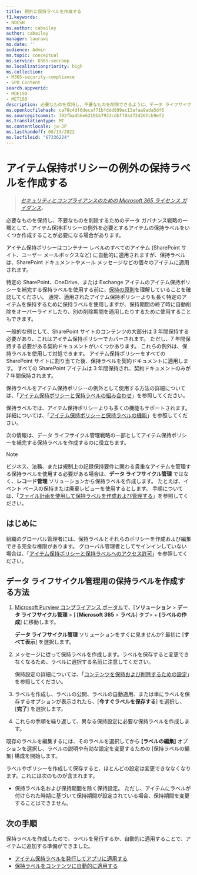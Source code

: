 ```yaml
---
title: 例外に保持ラベルを作成する
f1.keywords:
- NOCSH
ms.author: cabailey
author: cabailey
manager: laurawi
ms.date: ''
audience: Admin
ms.topic: conceptual
ms.service: O365-seccomp
ms.localizationpriority: high
ms.collection:
- M365-security-compliance
- SPO_Content
search.appverid:
- MOE150
- MET150
description: 必要なものを保持し、不要なものを削除できるように、データ ライフサイクル管理のアイテム保持ポリシーに対する例外の保持ラベルを作成する手順。
ms.openlocfilehash: ca78c4df6decaf71bfddd899ac13afaa9ada5df6
ms.sourcegitcommit: 702fba4b6e6210bb7933cdbff0ad72426fcb9ef2
ms.translationtype: MT
ms.contentlocale: ja-JP
ms.lasthandoff: 08/13/2022
ms.locfileid: "67336224"
---
```

# <a name="create-retention-labels-for-exceptions-to-your-retention-policies"></a>アイテム保持ポリシーの例外の保持ラベルを作成する

>*[セキュリティとコンプライアンスのための Microsoft 365 ライセンス ガイダンス](/office365/servicedescriptions/microsoft-365-service-descriptions/microsoft-365-tenantlevel-services-licensing-guidance/microsoft-365-security-compliance-licensing-guidance)。*

必要なものを保持し、不要なものを削除するためのデータ ガバナンス戦略の一環として、アイテム保持ポリシーの例外を必要とするアイテムの保持ラベルをいくつか作成することが必要になる場合があります。

アイテム保持ポリシーはコンテナー レベルのすべてのアイテム (SharePoint サイト、ユーザー メールボックスなど) に自動的に適用されますが、保持ラベルは、SharePoint ドキュメントやメール メッセージなどの個々のアイテムに適用されます。

特定の SharePoint、OneDrive、または Exchange アイテムのアイテム保持ポリシーを補完する保持ラベルを使用する前に、[保持の原則](retention.md#the-principles-of-retention-or-what-takes-precedence)を理解していることを確認してください。 通常、適用されたアイテム保持ポリシーよりも長く特定のアイテムを保持するために保持ラベルを使用しますが、保持期間の終了時に自動削除をオーバーライドしたり、別の削除期間を適用したりするために使用することもできます。

一般的な例として、SharePoint サイトのコンテンツの大部分は 3 年間保持する必要があり、これはアイテム保持ポリシーでカバーされます。 ただし、7 年間保持する必要がある契約ドキュメントがいくつかあります。 これらの例外は、保持ラベルを使用して対処できます。 アイテム保持ポリシーをすべての SharePoint サイトに割り当てた後、保持ラベルを契約ドキュメントに適用します。 すべての SharePoint アイテムは 3 年間保持され、契約ドキュメントのみが 7 年間保持されます。

保持ラベルをアイテム保持ポリシーの例外として使用する方法の詳細については、「[アイテム保持ポリシーと保持ラベルの組み合わせ](retention.md#combining-retention-policies-and-retention-labels)」を参照してください。

保持ラベルでは、アイテム保持ポリシーよりも多くの機能もサポートされます。 詳細については、「[アイテム保持ポリシーと保持ラベルの機能](retention.md#compare-capabilities-for-retention-policies-and-retention-labels)」を参照してください。

次の情報は、データ ライフサイクル管理戦略の一部としてアイテム保持ポリシーを補完する保持ラベルを作成するのに役立ちます。

> [!NOTE]
> ビジネス、法務、または規制上の記録保持要件に関わる貴重なアイテムを管理する保持ラベルを使用する必要がある場合は、**データ ライフサイクル管理** ではなく、**レコード管理** ソリューションから保持ラベルを作成します。 たとえば、イベント ベースの保持または廃棄レビューを使用するとします。 手順については、「[ファイル計画を使用して保持ラベルを作成および管理する](file-plan-manager.md)」を参照してください。

## <a name="before-you-begin"></a>はじめに

組織のグローバル管理者には、保持ラベルとそれらのポリシーを作成および編集できる完全な権限があります。 グローバル管理者としてサインインしていない場合は、「[アイテム保持ポリシーと保持ラベルへのアクセス許可](get-started-with-data-lifecycle-management.md#permissions-for-retention-policies-and-retention-labels)」を参照してください。

## <a name="how-to-create-retention-labels-for-data-lifecycle-management"></a>データ ライフサイクル管理用の保持ラベルを作成する方法

1. [Microsoft Purview コンプライアンス ポータル](https://compliance.microsoft.com/)で、[**ソリューション** > **データ ライフサイクル管理** > **] [Microsoft 365** > **ラベル**] タブ> + **[ラベルの作成**] に移動します。
    
    **データ ライフサイクル管理** ソリューションをすぐに見ませんか? 最初に [**すべて表示**] を選択します。 

2. メッセージに従って保持ラベルを作成します。ラベルを保存すると変更できなくなるため、ラベルに選択する名前に注意してください。
    
    保持設定の詳細については、「[コンテンツを保持および削除するための設定](retention-settings.md#settings-for-retaining-and-deleting-content)」を参照してください。

3. ラベルを作成し、ラベルの公開、ラベルの自動適用、または単にラベルを保存するオプションが表示されたら、[**今すぐラベルを保存する**] を選択し、[**完了**] を選択します。

4. これらの手順を繰り返して、異なる保持設定に必要な保持ラベルを作成します。

既存のラベルを編集するには、そのラベルを選択してから **[ラベルの編集]** オプションを選択し、ラベルの説明や有効な設定を変更するための [保持ラベルの編集] 構成を開始します。

ラベルやポリシーを作成して保存すると、ほとんどの設定は変更できななくなります。これには次のものが含まれます。
- 保持ラベル名および保持期間を除く保持設定。 ただし、アイテムにラベルが付けられた時期に基づいて保持期間が設定されている場合、保持期間を変更することはできません。

## <a name="next-steps"></a>次の手順

保持ラベルを作成したので、ラベルを発行するか、自動的に適用することで、アイテムに追加する準備ができました。
- [アイテム保持ラベルを発行してアプリに適用する](create-apply-retention-labels.md)
- [保持ラベルをコンテンツに自動的に適用する](apply-retention-labels-automatically.md)
